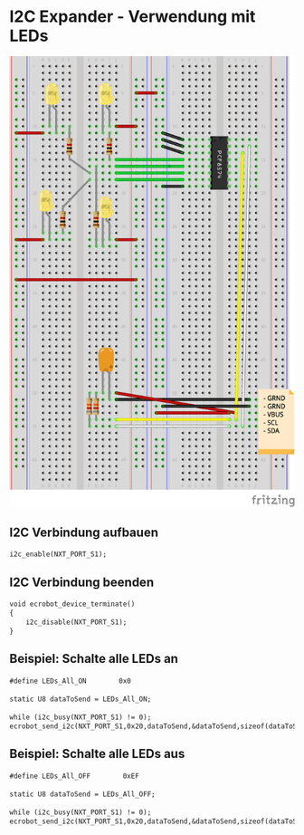 # I2C Expander - Verwendung mit LEDs


![Aufbau auf dem Steckbrett](https://github.com/SimH1993/OTHR_AUTOSARSS18/blob/I2C_LEDs/I2C_LEDs/Schaltplan%20AUTOSAR_Steckplatine.png)

## I2C Verbindung aufbauen

	i2c_enable(NXT_PORT_S1);
	
	
## I2C Verbindung beenden

	void ecrobot_device_terminate()
	{
		i2c_disable(NXT_PORT_S1);
	}

## Beispiel: Schalte alle LEDs an
	
	#define LEDs_All_ON        0x0

	static U8 dataToSend = LEDs_All_ON;

	while (i2c_busy(NXT_PORT_S1) != 0);
	ecrobot_send_i2c(NXT_PORT_S1,0x20,dataToSend,&dataToSend,sizeof(dataToSend));

## Beispiel: Schalte alle LEDs aus
	
	#define LEDs_All_OFF        0xEF

	static U8 dataToSend = LEDs_All_OFF;

	while (i2c_busy(NXT_PORT_S1) != 0);
	ecrobot_send_i2c(NXT_PORT_S1,0x20,dataToSend,&dataToSend,sizeof(dataToSend));
